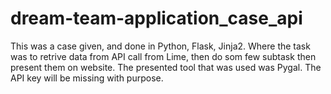 # dream-team-application_case_api
This was a case given, and done in Python, Flask, Jinja2. Where the task was to retrive data from API call from Lime, then do som few subtask then present them on website. The presented tool that was used was Pygal. The API key will be missing with purpose.

